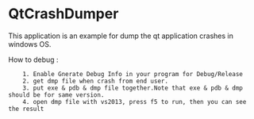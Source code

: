 # QtCrashDumper
This application is an example for dump the qt application crashes in windows OS. 

How to debug :

        1. Enable Gnerate Debug Info in your program for Debug/Release
        2. get dmp file when crash from end user.
        3. put exe & pdb & dmp file together.Note that exe & pdb & dmp should be for same version.
        4. open dmp file with vs2013, press f5 to run, then you can see the result




